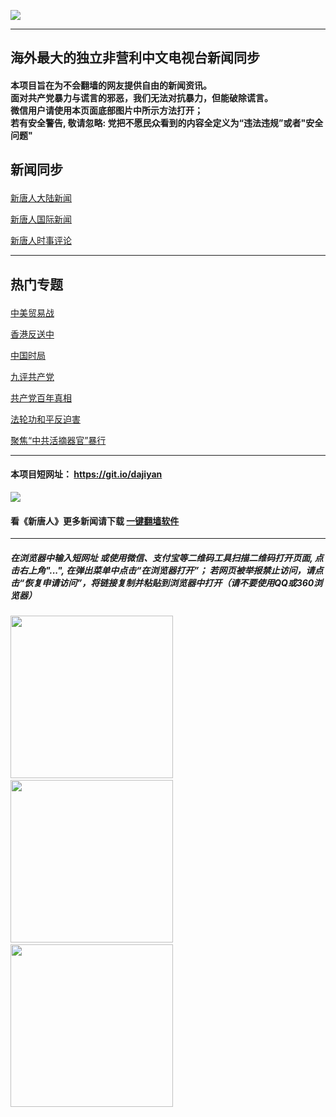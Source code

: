 <a name="1" target="_blank"></a>
<img src="https://raw.githubusercontent.com/szzd1/1/master/t/fq4.jpg"><br>

----

<h2>海外最大的独立非营利中文电视台新闻同步</h2>

#### 本项目旨在为不会翻墙的网友提供自由的新闻资讯。<br/>面对共产党暴力与谎言的邪恶，我们无法对抗暴力，但能破除谎言。<br/>微信用户请使用本页面底部图片中所示方法打开；<br/>若有安全警告, 敬请忽略: 党把不愿民众看到的内容全定义为“违法违规”或者"安全问题"
<h2><p><strong>新闻同步</strong></p></h2>
<p><a target="_blank" href="https://github.com/dfcbzs/ntdtv/blob/master/gb/prog204_1.md?fldfcbzs#1">新唐人大陆新闻</a></p>
<p><a target="_blank" href="https://github.com/dfcbzs/ntdtv/blob/master/gb/prog202_1.md?fldfcbzs#1">新唐人国际新闻</a></p>
<p><a target="_blank" href="https://github.com/dfcbzs/ntdtv/blob/master/gb/prog207_1.md?fldfcbzs#1">新唐人时事评论</a></p>
<hr>
<h2><p><strong>热门专题</strong></p></h2>
<p><a target="_blank" href="https://github.com/dfcbzs/ntdtv/blob/master/gb/prog1745_1.md?fldfcbzs#1">中美贸易战</a></p>
<p><a target="_blank" href="https://github.com/dfcbzs/ntdtv/blob/master/gb/prog205_1.md?fldfcbzs#1">香港反送中</a></p>
<p><a target="_blank" href="https://github.com/dfcbzs/ntdtv/blob/master/gb/prog1138_1.md?fldfcbzs#1">中国时局</a></p>
<p><a target="_blank" href="https://github.com/dfcbzs/9p/blob/master/README.md?fldfcbzs#1">九评共产党</a></p>
<p><a target="_blank" href="https://github.com/dfcbzs/ntdtv/blob/master/gb/prog1647_1.md?fldfcbzs#1">共产党百年真相</a></p>
<p><a target="_blank" href="https://github.com/dfcbzs/ntdtv/blob/master/gb/prog1530_1.md?fldfcbzs#1">法轮功和平反迫害</a></p>
<p><a target="_blank" href="https://github.com/dfcbzs/ntdtv/blob/master/gb/prog447_1.md?fldfcbzs#1">聚焦“中共活摘器官”暴行</a></p>
<hr>

#### 本项目短网址： https://git.io/dajiyan
<img src="https://raw.githubusercontent.com/szzd1/djy/master/gb/300/djy.jpg" />  

#### 看《新唐人》更多新闻请下载 [一键翻墙软件](https://github.com/szzd1/2/edit/master/README.md?fldf#1)
----

##### 在浏览器中输入短网址 或使用微信、支付宝等二维码工具扫描二维码打开页面, 点击右上角"...", 在弹出菜单中点击“在浏览器打开”； 若网页被举报禁止访问，请点击“恢复申请访问”，将链接复制并粘贴到浏览器中打开（请不要使用QQ或360浏览器）

<img src="https://raw.githubusercontent.com/gfw-breaker/banned-news/master/scripts/img/1.png" width="260px"/> &nbsp; <img src="https://raw.githubusercontent.com/gfw-breaker/banned-news/master/scripts/img/2.png" width="260px"/> &nbsp; <img src="https://raw.githubusercontent.com/gfw-breaker/banned-news/master/scripts/img/3.png" width="260px"/>

